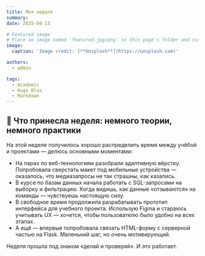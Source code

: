 ```yaml
---
title: Моя неделя
summary: 
date: 2025-04-13

# Featured image
# Place an image named `featured.jpg/png` in this page's folder and customize its options here.
image:
  caption: 'Image credit: [**Unsplash**](https://unsplash.com)'

authors:
  - admin

tags:
  - Academic
  - Hugo Blox
  - Markdown
---
```


## 📌 Что принесла неделя: немного теории, немного практики

На этой неделе получилось хорошо распределить время между учёбой и проектами — делюсь основными моментами:

- На парах по веб-технологиям разобрали адаптивную вёрстку. Попробовала сверстать макет под мобильные устройства — оказалось, что медиазапросы не так страшны, как казались.
- В курсе по базам данных начала работать с SQL-запросами на выборку и фильтрацию. Когда видишь, как данные «отзываются» на команды — чувствуешь настоящую силу.
- В свободное время продолжила разрабатывать прототип интерфейса для учебного проекта. Использую Figma и стараюсь учитывать UX — хочется, чтобы пользователю было удобно на всех этапах.
- А ещё — впервые попробовала связать HTML-форму с серверной частью на Flask. Маленький шаг, но очень мотивирующий.

Неделя прошла под знаком «делай и проверяй». И это работает.

